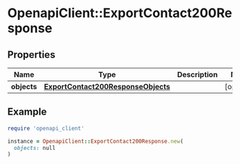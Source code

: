 # OpenapiClient::ExportContact200Response

## Properties

| Name | Type | Description | Notes |
| ---- | ---- | ----------- | ----- |
| **objects** | [**ExportContact200ResponseObjects**](ExportContact200ResponseObjects.md) |  | [optional] |

## Example

```ruby
require 'openapi_client'

instance = OpenapiClient::ExportContact200Response.new(
  objects: null
)
```

